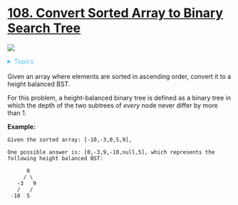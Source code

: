 # [108. Convert Sorted Array to Binary Search Tree](https://leetcode-cn.com/problems/convert-sorted-array-to-binary-search-tree/)

![](https://img.shields.io/badge/Difficulty-Easy-green.svg)

<details>
<summary style="color:#4FC3F7">Topics</summary>

* [`Tree`](https://leetcode.com/tag/tree/)
* [`Depth-first Search`](https://leetcode.com/tag/depth-first-search/)

</details>
<br />
Given an array where elements are sorted in ascending order, convert it to a height balanced BST.

For this problem, a height-balanced binary tree is defined as a binary tree in which the depth of the two subtrees of *every* node never differ by more than 1.

**Example:**

```
Given the sorted array: [-10,-3,0,5,9],

One possible answer is: [0,-3,9,-10,null,5], which represents the following height balanced BST:

      0
     / \
   -3   9
   /   /
 -10  5
```

